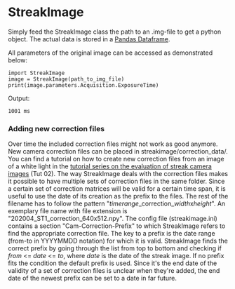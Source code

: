 # StreakImage

Simply feed the StreakImage class the path to an .img-file to get a python object.
The actual data is stored in a [Pandas Dataframe](https://pandas.pydata.org/pandas-docs/stable/reference/frame.html).

All parameters of the original image can be accessed as demonstrated below:

```
import StreakImage
image = StreakImage(path_to_img_file)
print(image.parameters.Acquisition.ExposureTime)
```

Output:

```
1001 ms
```

### Adding new correction files

Over time the included correction files might not work as good anymore.
New camera correction files can be placed in streakimage/correction_data/.
You can find a tutorial on how to create new correction files from an image of a white light in the [tutorial series on the evaluation of streak camera images](https://github.com/nicohofdtz/streak-eval-tutorial) (Tut 02).
The way StreakImage deals with the correction files makes it possible to have multiple sets of correction files in the same folder. Since a certain set of correction matrices will be valid for a certain time span, it is useful to use the date of its creation as the prefix to the files. The rest of the filename has to follow the pattern "*timerange*\_correction\_*width*x*height*".
An exemplary file name with file extension is "202004_ST1_correction_640x512.npy".
The config file (streakimage.ini) contains a section "Cam-Correction-Prefix" to which StreakImage refers to find the appropriate correction file.
The key to a prefix is the date range (from-to in YYYYMMDD notation) for which it is valid.
StreakImage finds the correct prefix by going through the list from top to bottom and checking if *from* <= *date* <= *to*, where *date* is the date of the streak image.
If no prefix fits the condition the default prefix is used.
Since it's the end date of the validity of a set of correction files is unclear when they're added, the end date of the newest prefix can be set to a date in far future.